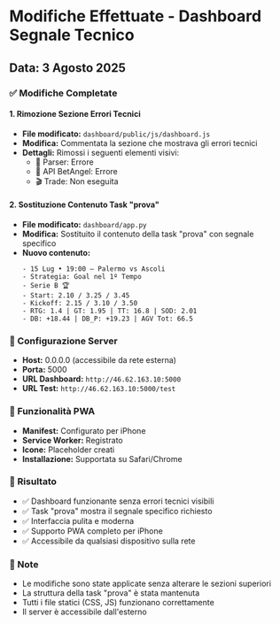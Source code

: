 # Modifiche Effettuate - Dashboard Segnale Tecnico

## Data: 3 Agosto 2025

### ✅ Modifiche Completate

#### 1. **Rimozione Sezione Errori Tecnici**
- **File modificato:** `dashboard/public/js/dashboard.js`
- **Modifica:** Commentata la sezione che mostrava gli errori tecnici
- **Dettagli:** Rimossi i seguenti elementi visivi:
  - 🧠 Parser: Errore
  - 📡 API BetAngel: Errore  
  - 🎬 Trade: Non eseguita

#### 2. **Sostituzione Contenuto Task "prova"**
- **File modificato:** `dashboard/app.py`
- **Modifica:** Sostituito il contenuto della task "prova" con segnale specifico
- **Nuovo contenuto:**
  ```
  - 15 Lug • 19:00 — Palermo vs Ascoli
  - Strategia: Goal nel 1º Tempo
  - Serie B 🏆
  - Start: 2.10 / 3.25 / 3.45
  - Kickoff: 2.15 / 3.10 / 3.50
  - RTG: 1.4 | GT: 1.95 | TT: 16.8 | SOD: 2.01
  - DB: +18.44 | DB_P: +19.23 | AGV Tot: 66.5
  ```

### 🔧 Configurazione Server
- **Host:** 0.0.0.0 (accessibile da rete esterna)
- **Porta:** 5000
- **URL Dashboard:** `http://46.62.163.10:5000`
- **URL Test:** `http://46.62.163.10:5000/test`

### 📱 Funzionalità PWA
- **Manifest:** Configurato per iPhone
- **Service Worker:** Registrato
- **Icone:** Placeholder creati
- **Installazione:** Supportata su Safari/Chrome

### 🎯 Risultato
- ✅ Dashboard funzionante senza errori tecnici visibili
- ✅ Task "prova" mostra il segnale specifico richiesto
- ✅ Interfaccia pulita e moderna
- ✅ Supporto PWA completo per iPhone
- ✅ Accessibile da qualsiasi dispositivo sulla rete

### 📝 Note
- Le modifiche sono state applicate senza alterare le sezioni superiori
- La struttura della task "prova" è stata mantenuta
- Tutti i file statici (CSS, JS) funzionano correttamente
- Il server è accessibile dall'esterno 